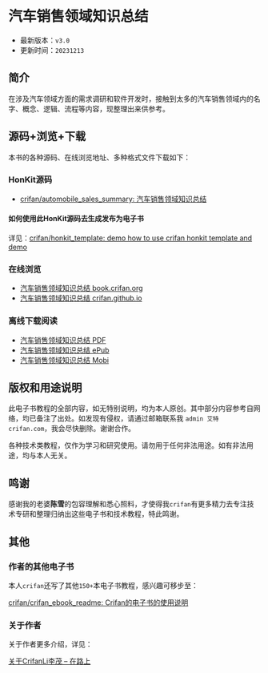 # 汽车销售领域知识总结

* 最新版本：`v3.0`
* 更新时间：`20231213`

## 简介

在涉及汽车领域方面的需求调研和软件开发时，接触到太多的汽车销售领域内的名字、概念、逻辑、流程等内容，现整理出来供参考。

## 源码+浏览+下载

本书的各种源码、在线浏览地址、多种格式文件下载如下：

### HonKit源码

* [crifan/automobile_sales_summary: 汽车销售领域知识总结](https://github.com/crifan/automobile_sales_summary)

#### 如何使用此HonKit源码去生成发布为电子书

详见：[crifan/honkit_template: demo how to use crifan honkit template and demo](https://github.com/crifan/honkit_template)

### 在线浏览

* [汽车销售领域知识总结 book.crifan.org](https://book.crifan.org/books/automobile_sales_summary/website/)
* [汽车销售领域知识总结 crifan.github.io](https://crifan.github.io/automobile_sales_summary/website/)

### 离线下载阅读

* [汽车销售领域知识总结 PDF](https://book.crifan.org/books/automobile_sales_summary/pdf/automobile_sales_summary.pdf)
* [汽车销售领域知识总结 ePub](https://book.crifan.org/books/automobile_sales_summary/epub/automobile_sales_summary.epub)
* [汽车销售领域知识总结 Mobi](https://book.crifan.org/books/automobile_sales_summary/mobi/automobile_sales_summary.mobi)

## 版权和用途说明

此电子书教程的全部内容，如无特别说明，均为本人原创。其中部分内容参考自网络，均已备注了出处。如发现有侵权，请通过邮箱联系我 `admin 艾特 crifan.com`，我会尽快删除。谢谢合作。

各种技术类教程，仅作为学习和研究使用。请勿用于任何非法用途。如有非法用途，均与本人无关。

## 鸣谢

感谢我的老婆**陈雪**的包容理解和悉心照料，才使得我`crifan`有更多精力去专注技术专研和整理归纳出这些电子书和技术教程，特此鸣谢。

## 其他

### 作者的其他电子书

本人`crifan`还写了其他`150+`本电子书教程，感兴趣可移步至：

[crifan/crifan_ebook_readme: Crifan的电子书的使用说明](https://github.com/crifan/crifan_ebook_readme)

### 关于作者

关于作者更多介绍，详见：

[关于CrifanLi李茂 – 在路上](https://www.crifan.org/about/)
